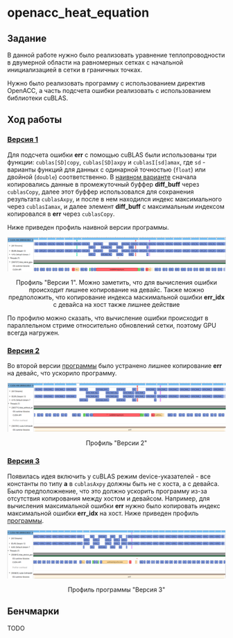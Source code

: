 # openacc_heat_equation

## Задание
В данной работе нужно было реализовать уравнение теплопроводности в двумерной области на  равномерных сетках с начальной инициализацией в сетки в граничных точках.

Нужно было реализовать программу с использованием директив OpenACC, а часть подсчета ошибки реализовать с использованием библиотеки cuBLAS. 

## Ход работы

### <ins>Версия 1</ins>
Для подсчета ошибки **err** с помощью cuBLAS были использованы три функции: `cublas[SD]copy`, `cublas[SD]axpy` и `cublasI[sd]amax`, где `sd` - варианты функций для данных с одинарной точностью (`float`) или двойной (`double`) соответственно. В [наивном варианте](src/heat_equation_solver_blas_naive.cu) сначала копировались данные в промежуточный буффер **diff_buff** через `cublasCopy`, далее этот буффер использовался для сохранения результата `cublasAxpy`, и после в нем находился индекс максимального через `cublasIamax`, и далее элемент **diff_buff** с максимальным индексом копировался в **err** через `cublasCopy`.

Ниже приведен профиль наивной версии программы.

![img](img/blas_naive.png)
<center>Профиль "Версии 1". Можно заметить, что для вычисления ошибки происходит лишнее копирование на девайс. Также можно предположить, что копирование индекса маскимальной ошибки <b>err_idx</b> с девайса на хост также лишнее действие</center>

По профилю можно сказать, что вычисление ошибки происходит в параллельном стриме относительно обновлений сетки, поэтому GPU всегда нагружен.

### <ins>Версия 2</ins>

Во второй версии [программы](src/heat_equation_solver_blas_without_err_copy.cu) было устранено лишнее копирование **err** на девайс, что ускорило программу.

![img](img/blas_without_err_copy.png)
<center>Профиль "Версии 2"</center>

### <ins>Версия 3</ins>

Появилась идея включить у cuBLAS режим device-указателей - все константы по типу **a** в `cublasAxpy` должны быть не с хоста, а с девайса. Было предположнение, что это должно ускорить программу из-за отсутствия копирования между хостом и девайсом. Например, для вычисления максимальной ошибки **err** нужно было копировать индекс максимальной ошибки **err_idx** на хост. Ниже приведен профиль [программы](src/heat_equation_solver_blas_device_pointer_mode.cu).

![image](img/blas_device_pointer_mode.png)

<center>Профиль программы "Версия 3"</center>

## Бенчмарки
TODO
